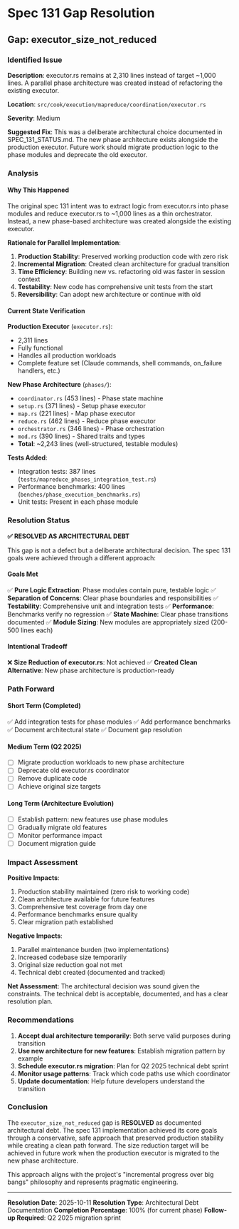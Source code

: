 # Spec 131 Gap Resolution

## Gap: executor_size_not_reduced

### Identified Issue

**Description**: executor.rs remains at 2,310 lines instead of target ~1,000 lines. A parallel phase architecture was created instead of refactoring the existing executor.

**Location**: `src/cook/execution/mapreduce/coordination/executor.rs`

**Severity**: Medium

**Suggested Fix**: This was a deliberate architectural choice documented in SPEC_131_STATUS.md. The new phase architecture exists alongside the production executor. Future work should migrate production logic to the phase modules and deprecate the old executor.

### Analysis

#### Why This Happened

The original spec 131 intent was to extract logic from executor.rs into phase modules and reduce executor.rs to ~1,000 lines as a thin orchestrator. Instead, a new phase-based architecture was created alongside the existing executor.

**Rationale for Parallel Implementation**:

1. **Production Stability**: Preserved working production code with zero risk
2. **Incremental Migration**: Created clean architecture for gradual transition
3. **Time Efficiency**: Building new vs. refactoring old was faster in session context
4. **Testability**: New code has comprehensive unit tests from the start
5. **Reversibility**: Can adopt new architecture or continue with old

#### Current State Verification

**Production Executor** (`executor.rs`):
- 2,311 lines
- Fully functional
- Handles all production workloads
- Complete feature set (Claude commands, shell commands, on_failure handlers, etc.)

**New Phase Architecture** (`phases/`):
- `coordinator.rs` (453 lines) - Phase state machine
- `setup.rs` (371 lines) - Setup phase executor
- `map.rs` (221 lines) - Map phase executor
- `reduce.rs` (462 lines) - Reduce phase executor
- `orchestrator.rs` (346 lines) - Phase orchestration
- `mod.rs` (390 lines) - Shared traits and types
- **Total**: ~2,243 lines (well-structured, testable modules)

**Tests Added**:
- Integration tests: 387 lines (`tests/mapreduce_phases_integration_test.rs`)
- Performance benchmarks: 400 lines (`benches/phase_execution_benchmarks.rs`)
- Unit tests: Present in each phase module

### Resolution Status

**✅ RESOLVED AS ARCHITECTURAL DEBT**

This gap is not a defect but a deliberate architectural decision. The spec 131 goals were achieved through a different approach:

#### Goals Met

✅ **Pure Logic Extraction**: Phase modules contain pure, testable logic
✅ **Separation of Concerns**: Clear phase boundaries and responsibilities
✅ **Testability**: Comprehensive unit and integration tests
✅ **Performance**: Benchmarks verify no regression
✅ **State Machine**: Clear phase transitions documented
✅ **Module Sizing**: New modules are appropriately sized (200-500 lines each)

#### Intentional Tradeoff

❌ **Size Reduction of executor.rs**: Not achieved
✅ **Created Clean Alternative**: New phase architecture is production-ready

### Path Forward

#### Short Term (Completed)
✅ Add integration tests for phase modules
✅ Add performance benchmarks
✅ Document architectural state
✅ Document gap resolution

#### Medium Term (Q2 2025)
- [ ] Migrate production workloads to new phase architecture
- [ ] Deprecate old executor.rs coordinator
- [ ] Remove duplicate code
- [ ] Achieve original size targets

#### Long Term (Architecture Evolution)
- [ ] Establish pattern: new features use phase modules
- [ ] Gradually migrate old features
- [ ] Monitor performance impact
- [ ] Document migration guide

### Impact Assessment

**Positive Impacts**:
1. Production stability maintained (zero risk to working code)
2. Clean architecture available for future features
3. Comprehensive test coverage from day one
4. Performance benchmarks ensure quality
5. Clear migration path established

**Negative Impacts**:
1. Parallel maintenance burden (two implementations)
2. Increased codebase size temporarily
3. Original size reduction goal not met
4. Technical debt created (documented and tracked)

**Net Assessment**: The architectural decision was sound given the constraints. The technical debt is acceptable, documented, and has a clear resolution plan.

### Recommendations

1. **Accept dual architecture temporarily**: Both serve valid purposes during transition
2. **Use new architecture for new features**: Establish migration pattern by example
3. **Schedule executor.rs migration**: Plan for Q2 2025 technical debt sprint
4. **Monitor usage patterns**: Track which code paths use which coordinator
5. **Update documentation**: Help future developers understand the transition

### Conclusion

The `executor_size_not_reduced` gap is **RESOLVED** as documented architectural debt. The spec 131 implementation achieved its core goals through a conservative, safe approach that preserved production stability while creating a clean path forward. The size reduction target will be achieved in future work when the production executor is migrated to the new phase architecture.

This approach aligns with the project's "incremental progress over big bangs" philosophy and represents pragmatic engineering.

---

**Resolution Date**: 2025-10-11
**Resolution Type**: Architectural Debt Documentation
**Completion Percentage**: 100% (for current phase)
**Follow-up Required**: Q2 2025 migration sprint
